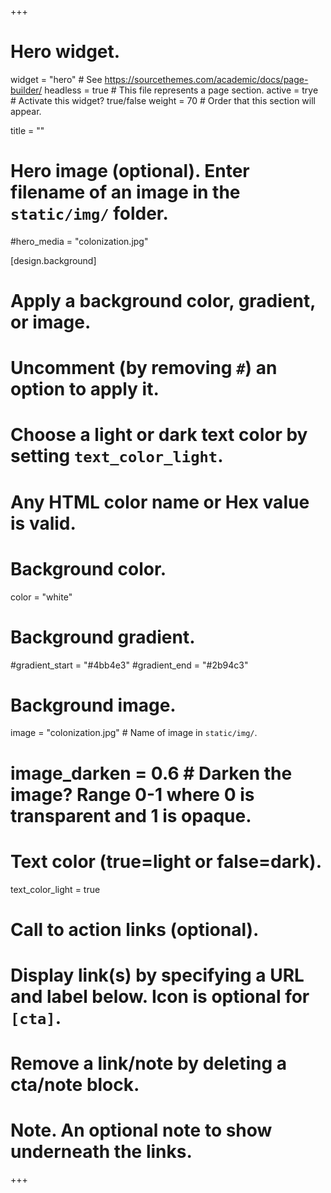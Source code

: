 +++
# Hero widget.
widget = "hero"  # See https://sourcethemes.com/academic/docs/page-builder/
headless = true  # This file represents a page section.
active = trye  # Activate this widget? true/false
weight = 70  # Order that this section will appear.

title = ""

# Hero image (optional). Enter filename of an image in the `static/img/` folder.
#hero_media = "colonization.jpg"

[design.background]
  # Apply a background color, gradient, or image.
  #   Uncomment (by removing `#`) an option to apply it.
  #   Choose a light or dark text color by setting `text_color_light`.
  #   Any HTML color name or Hex value is valid.

  # Background color.
   color = "white"
  
  # Background gradient.
  #gradient_start = "#4bb4e3"
  #gradient_end = "#2b94c3"
  
  # Background image.
   image = "colonization.jpg"  # Name of image in `static/img/`.
  # image_darken = 0.6  # Darken the image? Range 0-1 where 0 is transparent and 1 is opaque.

  # Text color (true=light or false=dark).
  text_color_light = true

# Call to action links (optional).
#   Display link(s) by specifying a URL and label below. Icon is optional for `[cta]`.
#   Remove a link/note by deleting a cta/note block.


# Note. An optional note to show underneath the links.
+++
